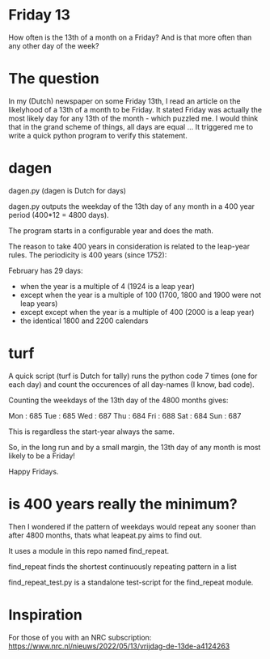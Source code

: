 # Friday 13
How often is the 13th of a month on a Friday? And is that more often than any other day of the week?

# The question

In my (Dutch) newspaper on some Friday 13th, I read an article on the likelyhood of a 13th of a month to be Friday.
It stated Friday was actually the most likely day for any 13th of the month - which puzzled me.
I would think that in the grand scheme of things, all days are equal ...
It triggered me to write a quick python program to verify this statement.

# dagen

dagen.py (dagen is Dutch for days)

dagen.py outputs the weekday of the 13th day of any month in a 400 year period (400*12 = 4800 days).

The program starts in a configurable year and does the math.

The reason to take 400 years in consideration is related to the leap-year rules.
The periodicity is 400 years (since 1752):

February has 29 days:

- when the year is a multiple of 4 (1924 is a leap year)
- except when the year is a multiple of 100 (1700, 1800 and 1900 were not leap years)
- except except when the year is a multiple of 400 (2000 is a leap year)
- the identical 1800 and 2200 calendars

# turf

A quick script (turf is Dutch for tally) runs the python code 7 times (one for each day) and count the occurences of all day-names (I know, bad code).

Counting the weekdays of the 13th day of the 4800 months gives:

Mon :      685
Tue :      685
Wed :      687
Thu :      684
Fri :      688
Sat :      684
Sun :      687

This is regardless the start-year always the same.

So, in the long run and by a small margin, the 13th day of any month is most likely to be a Friday!

Happy Fridays.

# is 400 years really the minimum?

Then I wondered if the pattern of weekdays would repeat any sooner than after 4800 months, 
thats what leapeat.py aims to find out.

It uses a module in this repo named find_repeat.

find_repeat finds the shortest continuously repeating pattern in a list

find_repeat_test.py is a standalone test-script for the find_repeat module.

# Inspiration

For those of you with an NRC subscription: https://www.nrc.nl/nieuws/2022/05/13/vrijdag-de-13de-a4124263
